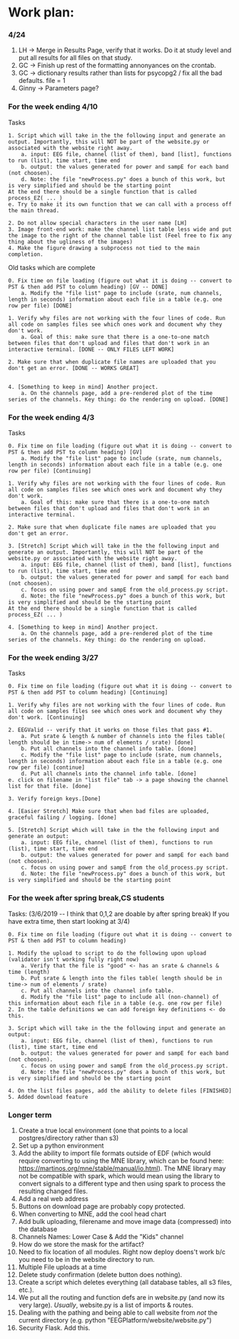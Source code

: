 # Work plan: 

### 4/24

1. LH -> Merge in Results Page, verify that it works. Do it at study level and put all results for all files on that study.
2. GC -> Finish up rest of the formatting annonyances on the crontab. 
2. GC -> dictionary results rather than lists for psycopg2 / fix all the bad defaults. file = 1
3. Ginny -> Parameters page? 



### For the week ending 4/10


Tasks 

    1. Script which will take in the the following input and generate an output. Importantly, this will NOT be part of the website.py or associated with the website right away. 
        a. input: EEG file, channel (list of them), band [list], functions to run (list), time start, time end
        b. output: the values generated for power and sampE for each band (not choosen).
        d. Note: the file "newProcess.py" does a bunch of this work, but is very simplified and should be the starting point
	At the end there should be a single function that is called process_EZ( ... )
	e. Try to make it its own function that we can call with a process off the main thread.

    2. Do not allow special characters in the user name [LH]
    3. Image front-end work: make the channel list table less wide and put the image to the right of the channel table list (Feel free to fix any thing about the ugliness of the images)
    4. Make the figure drawing a subprocess not tied to the main completion.

Old tasks which are complete


    0. Fix time on file loading (figure out what it is doing -- convert to PST & then add PST to column heading) [GV -- DONE]
        a. Modify the "file list" page to include (srate, num channels, length in seconds) information about each file in a table (e.g. one row per file) [DONE] 
    
    1. Verify why files are not working with the four lines of code. Run all code on samples files see which ones work and document why they don't work. 
    	a. Goal of this: make sure that there is a one-to-one match between files that don't upload and files that don't work in an interactive terminal. [DONE -- ONLY FILES LEFT WORK]
    
    2. Make sure that when duplicate file names are uploaded that you don't get an error. [DONE -- WORKS GREAT]
    

    4. [Something to keep in mind] Another project. 
    	a. On the channels page, add a pre-rendered plot of the time series of the channels. Key thing: do the rendering on upload. [DONE]
	


### For the week ending 4/3 

Tasks 

    0. Fix time on file loading (figure out what it is doing -- convert to PST & then add PST to column heading) [GV]
        a. Modify the "file list" page to include (srate, num channels, length in seconds) information about each file in a table (e.g. one row per file) [Continuing] 
    
    1. Verify why files are not working with the four lines of code. Run all code on samples files see which ones work and document why they don't work. 
    	a. Goal of this: make sure that there is a one-to-one match between files that don't upload and files that don't work in an interactive terminal. 
    
    2. Make sure that when duplicate file names are uploaded that you don't get an error.
    
    3. [Stretch] Script which will take in the the following input and generate an output. Importantly, this will NOT be part of the website.py or associated with the website right away. 
        a. input: EEG file, channel (list of them), band [list], functions to run (list), time start, time end
        b. output: the values generated for power and sampE for each band (not choosen).
        c. focus on using power and sampE from the old_process.py script.
        d. Note: the file "newProcess.py" does a bunch of this work, but is very simplified and should be the starting point
	At the end there should be a single function that is called process_EZ( ... )

    4. [Something to keep in mind] Another project. 
    	a. On the channels page, add a pre-rendered plot of the time series of the channels. Key thing: do the rendering on upload. 

### For the week ending 3/27
Tasks 

    0. Fix time on file loading (figure out what it is doing -- convert to PST & then add PST to column heading) [Continuing]
    
    1. Verify why files are not working with the four lines of code. Run all code on samples files see which ones work and document why they don't work. [Continuing]
    
    2. EEGValid -- verify that it works on those files that pass #1.
        a. Put srate & length & number of channels into the files table( length should be in time-> num of elements / srate) [done]
        b. Put all channels into the channel info table. [done]
        c. Modify the "file list" page to include (srate, num channels, length in seconds) information about each file in a table (e.g. one row per file) [continue]
        d. Put all channels into the channel info table. [done]
	e. click on filename in "list file" tab -> a page showing the channel list for that file. [done]
	
    3. Verify foreign keys.[Done]

    4. [Easier Stretch] Make sure that when bad files are uploaded, graceful failing / logging. [done]
    
    5. [Stretch] Script which will take in the the following input and generate an output:
        a. input: EEG file, channel (list of them), functions to run (list), time start, time end
        b. output: the values generated for power and sampE for each band (not choosen).
        c. focus on using power and sampE from the old_process.py script.
        d. Note: the file "newProcess.py" does a bunch of this work, but is very simplified and should be the starting point

### For the week after spring break,CS students

Tasks: (3/6/2019 -- I think that 0,1,2 are doable by after spring break) If you have extra time, then start looking at 3/4)

    0. Fix time on file loading (figure out what it is doing -- convert to PST & then add PST to column heading)
    
    1. Modify the upload to script to do the following upon upload (validator isn't working fully right now)
        a. Verify that the file is "good" <- has an srate & channels & time (length)
        b. Put srate & length into the files table( length should be in time-> num of elements / srate)
        c. Put all channels into the channel info table.
        d. Modify the "file list" page to include all (non-channel) of this information about each file in a table (e.g. one row per file)
    2. In the table definitions we can add foreign key definitions <- do this.

	3. Script which will take in the the following input and generate an output:
	    a. input: EEG file, channel (list of them), functions to run (list), time start, time end
	    b. output: the values generated for power and sampE for each band (not choosen).
	    c. focus on using power and sampE from the old_process.py script.
        d. Note: the file "newProcess.py" does a bunch of this work, but is very simplified and should be the starting point

    4. On the list files pages, add the ability to delete files [FINISHED] 
    5. Added download feature


### Longer term 
1. Create a true local environment (one that points to a local postgres/directory rather than s3)
1. Set up a python environment
1. Add the ability to import file formats outside of EDF (which would require converting to using the MNE library, which can be found here: https://martinos.org/mne/stable/manual/io.html). The MNE library may not be compatible with spark, which would mean using the library to convert signals to a different type and then using spark to process the resulting changed files.
1. Add a real web address
1. Buttons on download page are probably copy protected. 
1. When converting to MNE, add the cool head chart
1. Add bulk uploading, filerename and move image data (compressed) into the database
1. Channels Names: Lower Case & Add the "Kids" channel
1. How do we store the mask for the artifact? 
1. Need to fix location of all modules. Right now deploy doens't work b/c you need to be in the website directory to run.
1. Multiple File uploads at a time
1. Delete study confirmation (delete button does nothing).
1. Create a script which deletes everything (all database tables, all s3 files, etc.).
1. We put all the routing and function defs are in website.py (and now its very large). _Usually_, website.py is a list of imports & routes. 
1. Dealing with the pathing and being able to call website from *not* the current directory (e.g. python "EEGPlatform/website/website.py")
1. Security Flask. Add this.
